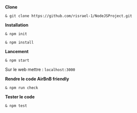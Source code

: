 **Clone**

`& git clone https://github.com/risrael-1/NodeJSProject.git`

**Installation**

`& npm init`

`& npm install`

**Lancement**

`& npm start`

Sur le web mettre : `localhost:3000`

**Rendre le code AirBnB friendly**

`& npm run check`

**Tester le code**

`& npm test`

